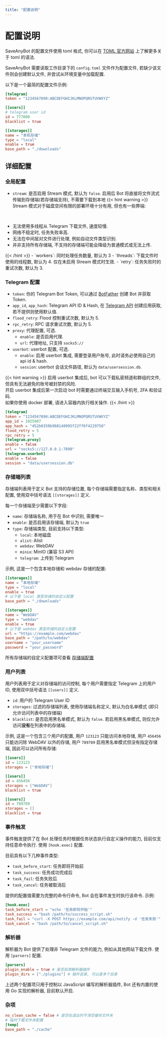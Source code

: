 ```yaml
---
title: "配置说明"
---
```


# 配置说明

SaveAnyBot 的配置文件使用 toml 格式, 你可以在 [TOML 官方网站](https://toml.io/) 上了解更多关于 toml 的语法.

SaveAnyBot 需要读取工作目录下的 `config.toml` 文件作为配置文件, 若缺少该文件则会创建默认文件, 并尝试从环境变量中加载配置.

以下是一个最简的配置文件示例:

```toml
[telegram]
token = "1234567890:ABCDEFGHIJKLMNOPQRSTUVWXYZ"

[[users]]
# telegram user id
id = 777000
blacklist = true

[[storages]]
name = "本机存储"
type = "local"
enable = true
base_path = "./downloads"
```

## 详细配置

### 全局配置

- `stream`: 是否启用 Stream 模式, 默认为 `false`. 启用后 Bot 将直接将文件流式传输到存储端(若存储端支持), 不需要下载到本地
{{< hint warning >}}
Stream 模式对于磁盘空间有限的部署环境十分有用, 但也有一些弊端:
<br />
<ul>
<li>无法使用多线程从 Telegram 下载文件, 速度较慢.</li>
<li>网络不稳定时, 任务失败率高.</li>
<li>无法在中间层对文件进行处理, 例如自动文件类型识别.</li>
<li>并非支持所有存储端, 不支持的存储端可能会降级为普通模式或无法上传.</li>
</ul>
{{< /hint >}}
- `workers`: 同时处理任务数量, 默认为 3
- `threads`: 下载文件时使用的线程数, 默认为 4. 仅在未启用 Stream 模式时生效.
- `retry`: 任务失败时的重试次数, 默认为 3.

### Telegram 配置

- `token`: 你的 Telegram Bot Token, 可以通过 [BotFather](https://t.me/botfather) 创建 Bot 并获取 Token.
- `app_id`, `app_hash`: Telegram API ID & Hash, 在 [Telegram API](https://my.telegram.org/apps) 创建应用获取, 若不提供则使用默认值.
- `flood_retry`: Flood 控制重试次数, 默认为 5.
- `rpc_retry`: RPC 请求重试次数, 默认为 5.
- `proxy`: 代理配置, 可选.
  - `enable`: 是否启用代理.
  - `url`: 代理地址, 只支持 `socks5://`
- `userbot`: userbot 配置, 可选.
  - `enable`: 启用 userbot 集成, 需要登录用户账号, 此时请务必使用自己的 api id & hash.
  - `session`: userbot 会话文件路径, 默认为 `data/usersession.db`.

{{< hint warning >}}
启用 userbot 集成后, bot 可以下载私密频道和群组的文件, 但具有无法避免的账号被封禁的风险.
<br />
开启 userbot 集成后第一次启动 bot 时需要通过终端交互输入手机号, 2FA 和验证码.
<br />
如果你使用 docker 部署, 请进入容器内执行相关操作.
{{< /hint >}}

```toml
[telegram]
token = "1234567890:ABCDEFGHIJKLMNOPQRSTUVWXYZ"
app_id = 1025907
app_hash = "452b0359b988148995f22ff0f4229750"
flood_retry = 5
rpc_retry = 5
[telegram.proxy]
enable = false
url = "socks5://127.0.0.1:7890"
[telegram.userbot]
enable = false
session = "data/usersession.db"
```

### 存储端列表

存储端列表用于定义 Bot 支持的存储位置, 每个存储端需要指定名称、类型和相关配置, 使用双中括号语法 `[[storages]]` 定义.

每一个存储端至少需要以下字段:

- `name`: 存储端名称, 用于在 Bot 中识别, 需要唯一
- `enable`: 是否启用该存储端, 默认为 `true`
- `type`: 存储端类型, 目前支持以下类型:
  - `local`: 本地磁盘
  - `alist`: Alist
  - `webdav`: WebDAV
  - `minio`: MinIO (兼容 S3 API)
  - `telegram`: 上传到 Telegram

示例, 这是一个包含本地存储和 webdav 存储的配置:

```toml
[[storages]]
name = "本地存储"
type = "local"
enable = true
# 以下是 local 类型存储的自定义配置
base_path = "./downloads"

[[storages]]
name = "WebDAV"
type = "webdav"
enable = true
# 以下是 webdav 类型存储的自定义配置
url = "https://example.com/webdav"
base_path = "/path/to/webdav"
username = "your_username"
password = "your_password"
```

所有存储端的自定义配置项可查看 [存储端配置](./storages) 

### 用户列表

用户列表用于定义对存储端的访问控制, 每个用户需要指定 Telegram 上的用户 ID, 使用双中括号语法 `[[users]]` 定义.

- `id`: 用户的 Telegram User ID
- `storages`: 过滤的存储端列表, 使用存储端名称定义, 默认为白名单模式 (即只允许访问列表中的存储端)
- `blacklist`: 是否启用黑名单模式, 默认为 `false`. 若启用黑名单模式, 则仅允许访问**没有**在列表中的存储端.

示例, 这是一个包含三个用户的配置, 用户 `123123` 只能访问本地存储, 用户 `456456` 只能访问除 WebDAV 以外的存储, 用户 `789789` 启用黑名单模式但没有指定存储端, 因此可以访问所有存储:

```toml
[[users]]
id = 123123
storages = ["本地存储"]

[[users]]
id = 456456
storages = ["WebDAV"]
blacklist = true

[[users]]
id = 789789
storages = []
blacklist = true
```

### 事件触发

事件触发提供了在 Bot 处理任务时根据任务状态执行自定义操作的能力, 目前仅支持任意命令执行. 使用 `[hook.exec]` 配置.

目前具有以下几种事件类型:

- `task_before_start`: 任务即将开始前
- `task_success`: 任务成功完成后
- `task_fail`: 任务失败后
- `task_cancel`: 任务被取消后

提供的配置值需要为完整的命令行命令, Bot 会在事件发生时执行该命令. 示例:

```toml
[hook.exec]
task_before_start = "echo '任务即将开始'"
task_success = "bash /path/to/success_script.sh"
task_fail = "curl -X POST https://example.com/api/notify -d '任务失败'"
task_cancel = "bash /path/to/cancel_script.sh"
```

### 解析器

解析器为 Bot 提供了处理非 Telegram 文件的能力, 例如从其他网站下载文件. 使用 `[parsers]` 配置.

```toml
[parsers]
plugin_enable = true # 是否启用解析器插件
plugin_dirs = ["./plugins"] # 插件目录, 可以是多个目录
```

上述两个配置项只用于控制以 JavaScript 编写的解析器插件, Bot 还有内置的使用 Go 实现的解析器, 目前默认开启.

### 杂项

```toml
no_clean_cache = false # 是否在退出时不清空缓存文件夹
# 临时下载文件夹配置
[temp]
base_path = "./cache"
```
